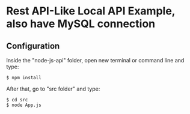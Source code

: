 # Rest API-Like Local API Example, also have MySQL connection

## Configuration

Inside the "node-js-api" folder, open new terminal or command line and type:

```shell
$ npm install
```
After that, go to "src folder" and type:

```shell
$ cd src
$ node App.js
```
